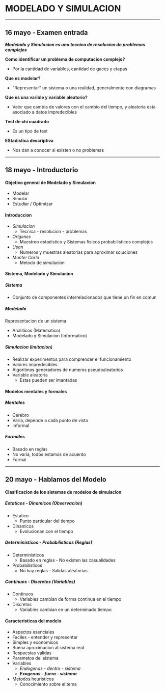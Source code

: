 # MODELADO Y SIMULACION

***

## 16 mayo - Examen entrada

***Modelado y Simulacion es una tecnica de resolucion de problemas complejos***

**Como identificar un problema de computacion complejo?**
* Por la cantidad de variables, cantidad de gaces y etapas

**Que es modelar?**
* "Representar" un sistema o una realidad, generalmente con diagramas

**Que es una varible y variable aleatorio?**
* Valor que cambia de valores con el cambio del tiempo, y aleatoria esta asociado a datos impredecibles

**Test de chi cuadrado**
* Es un tipo de test

**EStadistica descriptiva**
* Nos dan a conocer si existen o no problemas

***

## 18 mayo - Introductorio

#### Objetivo general de Modelado y Simulacion
* Modelar
* Simular 
* Estudiar / Optimizar

#### Introduccion
* *Simulacion*
    * Tecnica - resolucion - problemas
* *Origenes*
    * Muestreo estadistico y Sistemas fisicos probabilisticos complejos
* *Usan*
    * Numeros y muestras aleatorias para aproximar soluciones
* *Monter Carlo*
    * Metodo de simulacion

#### Sistema, Modelado y Simulacion

##### Sistema
* Conjunto de componentes interrelacionados que tiene un fin en comun
##### Modelado
Representacion de un sistema
* Analiticos (Matematico)
* Modelado y Simulacion (Informatico)
##### Simulacion (Imitacion)
* Realizar experimentos para comprender el funcionamiento
* Valores impredecibles
* Algoritmos generadores de numeros pseudoaleatorios
* Variable aleatoria
    * Estas pueden ser imantadas

#### Modelos mentales y formales
##### Mentales
* Cerebro
* Varia, depende a cada punto de vista
* Informal
##### Formales
* Basado en reglas
* No varia, todos estamos de acuerdo
* Formal

*** 

## 20 mayo - Hablamos del Modelo

#### Clasificacion de los sistemas de modelos de simulacion

##### Estaticos - Dinamicos (Observacion)
* Estatico
    * Punto particular del tiempo
* Dinamicos
    * Evolucionan con el tiempo

##### Deterministicos - Probabilisticos (Reglas)
* Deterministicos
    * Basado en reglas - No existen las casualidades
* Probabilisticos
    * No hay reglas - Salidas aleatorias

##### Continuos - Discretos (Variables)
* Continuos
    * Variables cambian de forma continua en el tiempo
* Discretos
    * Variables cambian en un determinado tiempo

#### Caracteristicas del modelo
* Aspectos esenciales
* Faciles - entender y representar
* Simples y economicos
* Buena aproximacion al sistema real
* Respuestas validas
* Parametos del sistema
* Variables
    * *Endogenas - dentro - sistema*
    * ***Exogenas - fuera - sistema***
* Metodos heuristicos
    * Conocimiento sobre el tema

